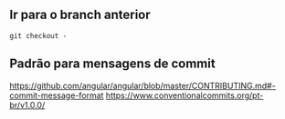 ## Ir para o branch anterior
`git checkout -`

## Padrão para mensagens de commit
https://github.com/angular/angular/blob/master/CONTRIBUTING.md#-commit-message-format
https://www.conventionalcommits.org/pt-br/v1.0.0/
